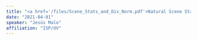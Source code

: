 ```yaml
---
title: "<a href='/files/Scene_Stats_and_Div_Norm.pdf'>Natural Scene Statistics and Divisive Normalization models</a>"
date: "2021-04-01"
speaker: "Jesús Malo"
affiliation: "ISP/UV"
---
```

